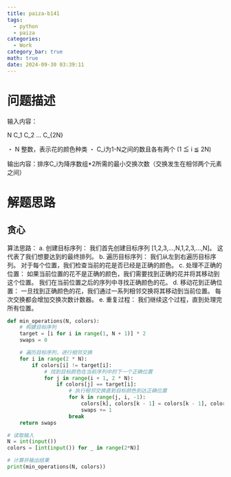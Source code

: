 ```yaml
---
title: paiza-b141
tags:
  - python
  - paiza
categories:
  - Work
category_bar: true
math: true
date: 2024-09-30 03:39:11
---
```


# 问题描述

输入内容：

N
C_1
C_2
...
C_{2N}

・ N 整数，表示花的颜色种类
・ C_i为1-N之间的数且各有两个 (1 ≦ i ≦ 2N)

输出内容：排序C_i为降序数组*2所需的最小交换次数（交换发生在相邻两个元素之间）

# 解题思路

## 贪心

算法思路：
a. 创建目标序列：
我们首先创建目标序列 [1,2,3,...,N,1,2,3,...,N]。
这代表了我们想要达到的最终排列。
b. 遍历目标序列：
我们从左到右遍历目标序列。
对于每个位置，我们检查当前的花是否已经是正确的颜色。
c. 处理不正确的位置：
如果当前位置的花不是正确的颜色，我们需要找到正确的花并将其移动到这个位置。
我们在当前位置之后的序列中寻找正确颜色的花。
d. 移动花到正确位置：
一旦找到正确颜色的花，我们通过一系列相邻交换将其移动到当前位置。
每次交换都会增加交换次数计数器。
e. 重复过程：
我们继续这个过程，直到处理完所有位置。

```python
def min_operations(N, colors):
    # 构建目标序列
    target = [i for i in range(1, N + 1)] * 2
    swaps = 0

    # 遍历目标序列，进行相邻交换
    for i in range(2 * N):
        if colors[i] != target[i]:
            # 找到目标颜色在当前序列中的下一个正确位置
            for j in range(i + 1, 2 * N):
                if colors[j] == target[i]:
                    # 执行相邻交换直到目标颜色到达正确位置
                    for k in range(j, i, -1):
                        colors[k], colors[k - 1] = colors[k - 1], colors[k]
                        swaps += 1
                    break
    return swaps

# 读取输入
N = int(input())
colors = [int(input()) for _ in range(2*N)]

# 计算并输出结果
print(min_operations(N, colors))
```
